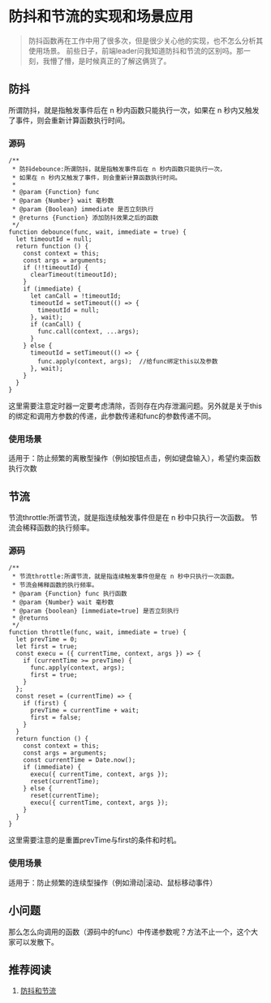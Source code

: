 # 防抖和节流的实现和场景应用

> 防抖函数再在工作中用了很多次，但是很少关心他的实现，也不怎么分析其使用场景。
> 前些日子，前端leader问我知道防抖和节流的区别吗。那一刻，我懵了懵，是时候真正的了解这俩货了。

## 防抖
所谓防抖，就是指触发事件后在 n 秒内函数只能执行一次，如果在 n 秒内又触发了事件，则会重新计算函数执行时间。  

### 源码

```dotnetcli
/**
 * 防抖debounce:所谓防抖，就是指触发事件后在 n 秒内函数只能执行一次，
 * 如果在 n 秒内又触发了事件，则会重新计算函数执行时间。
 * 
 * @param {Function} func
 * @param {Number} wait 毫秒数
 * @param {Boolean} immediate 是否立刻执行
 * @returns {Function} 添加防抖效果之后的函数
 */
function debounce(func, wait, immediate = true) {
  let timeoutId = null;
  return function () {
    const context = this;
    const args = arguments;
    if (!!timeoutId) {
      clearTimeout(timeoutId);
    }
    if (immediate) {
      let canCall = !timeoutId;
      timeoutId = setTimeout(() => {
        timeoutId = null;
      }, wait);
      if (canCall) {
        func.call(context, ...args);
      }
    } else {
      timeoutId = setTimeout(() => {
        func.apply(context, args);  //给func绑定this以及参数
      }, wait);
    }
  }
}
```
这里需要注意定时器一定要考虑清除，否则存在内存泄漏问题。另外就是关于this的绑定和调用方参数的传递，此参数传递和func的参数传递不同。

### 使用场景
适用于：防止频繁的离散型操作（例如按钮点击，例如键盘输入），希望约束函数执行次数

## 节流
节流throttle:所谓节流，就是指连续触发事件但是在 n 秒中只执行一次函数。
节流会稀释函数的执行频率。

### 源码
```dotnetcli
/**
 * 节流throttle:所谓节流，就是指连续触发事件但是在 n 秒中只执行一次函数。
 * 节流会稀释函数的执行频率。
 * @param {Function} func 执行函数
 * @param {Number} wait 毫秒数
 * @param {boolean} [immediate=true] 是否立刻执行
 * @returns
 */
function throttle(func, wait, immediate = true) {
  let prevTime = 0;
  let first = true;
  const execu = ({ currentTime, context, args }) => {
    if (currentTime >= prevTime) {
      func.apply(context, args);
      first = true;
    }
  };
  const reset = (currentTime) => {
    if (first) {
      prevTime = currentTime + wait;
      first = false;
    }
  }
  return function () {
    const context = this;
    const args = arguments;
    const currentTime = Date.now();
    if (immediate) {
      execu({ currentTime, context, args });
      reset(currentTime);
    } else {
      reset(currentTime);
      execu({ currentTime, context, args });
    }
  }
}
```
这里需要注意的是重置prevTime与first的条件和时机。

### 使用场景
适用于：防止频繁的连续型操作（例如滑动|滚动、鼠标移动事件）

## 小问题
那么怎么向调用的函数（源码中的func）中传递参数呢？方法不止一个，这个大家可以发散下。

## 推荐阅读

1. [防抖和节流](https://www.jianshu.com/p/c8b86b09daf0)